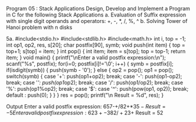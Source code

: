 Program 05 : Stack Applications
Design, Develop and Implement a Program in C for the following Stack  Applications
a. Evaluation of Suffix expression with single digit operands and operators: +, -, *, /, %, ^
b. Solving Tower of Hanoi problem with n disks

5a. 
#include<stdio.h>
#include<stdlib.h>
#include<math.h>
int i, top = -1;
int op1, op2, res, s[20];
char postfix[90], symb;
void push(int item)
{
            top = top+1;
            s[top] = item;
}
int pop()
{
            int item;
            item  =  s[top];
            top = top-1;
            return item;
}
void main()
{
            printf("\nEnter a valid postfix expression:\n");
            scanf("%s", postfix);
            for(i=0; postfix[i]!='\0'; i++)
            {
                        symb = postfix[i];
                        if(isdigit(symb))
                        {
                                    push(symb - '0');
                        }
                        else
                        {
                                    op2 = pop();
                                    op1 = pop();
                                    switch(symb)
                                    {
                                                case '+':            push(op1+op2);
                                                                        break;
                                                case '-':             push(op1-op2);
                                                                        break;
                                                case '*':            push(op1*op2);
                                                                        break;
                                                case '/':             push(op1/op2);
                                                                        break;
                                                case '%':           push(op1%op2);
                                                                        break;
                                                case '$':
                                                case '^':            push(pow(op1, op2));
                                                                        break;
                                                default :   push(0);
                                    }
                        }
            }
            res = pop();
            printf("\n Result = %d", res);
}

Output
Enter a valid postfix expression:
657-+/82+*3$5-
 Result = -5
Enter a valid postfix expression:
623+-382/+2$3+
 Result = 52

